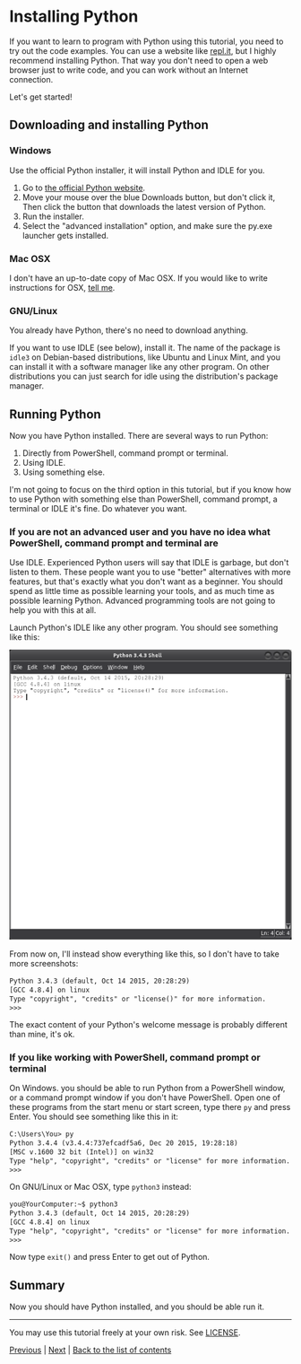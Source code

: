 # Installing Python

If you want to learn to program with Python using this tutorial, you
need to try out the code examples. You can use a website like
[repl.it](https://repl.it/languages/python3), but I highly recommend
installing Python. That way you don't need to open a web browser just
to write code, and you can work without an Internet connection.

Let's get started!

## Downloading and installing Python

### Windows

Use the official Python installer, it will install Python and IDLE for
you.

1. Go to [the official Python website](https://www.python.org/).
2. Move your mouse over the blue Downloads button, but don't click it,
    Then click the button that downloads the latest version of Python.
3. Run the installer.
4. Select the "advanced installation" option, and make sure the py.exe
    launcher gets installed.

### Mac OSX

I don't have an up-to-date copy of Mac OSX. If you would like to write
instructions for OSX, [tell me](contact-me.md).

### GNU/Linux

You already have Python, there's no need to download anything.

If you want to use IDLE (see below), install it. The name of the
package is `idle3` on Debian-based distributions, like Ubuntu and Linux
Mint, and you can install it with a software manager like any other
program. On other distributions you can just search for idle using the
distribution's package manager.

## Running Python

Now you have Python installed. There are several ways to run Python:

1. Directly from PowerShell, command prompt or terminal.
2. Using IDLE.
3. Using something else.

I'm not going to focus on the third option in this tutorial, but if you
know how to use Python with something else than PowerShell, command
prompt, a terminal or IDLE it's fine. Do whatever you want.

### If you are not an advanced user and you have no idea what PowerShell, command prompt and terminal are

Use IDLE. Experienced Python users will say that IDLE is garbage, but
don't listen to them. These people want you to use "better"
alternatives with more features, but that's exactly what you don't want
as a beginner. You should spend as little time as possible learning
your tools, and as much time as possible learning Python. Advanced
programming tools are not going to help you with this at all.

Launch Python's IDLE like any other program. You should see something
like this:

![IDLE](images/idle.png)

From now on, I'll instead show everything like this, so I don't have to
take more screenshots:

    Python 3.4.3 (default, Oct 14 2015, 20:28:29)
    [GCC 4.8.4] on linux
    Type "copyright", "credits" or "license()" for more information.
    >>>

The exact content of your Python's welcome message is probably different
than mine, it's ok.

### If you like working with PowerShell, command prompt or terminal

On Windows. you should be able to run Python from a PowerShell window,
or a command prompt window if you don't have PowerShell. Open one of
these programs from the start menu or start screen, type there `py` and
press Enter. You should see something like this in it:

    C:\Users\You> py
    Python 3.4.4 (v3.4.4:737efcadf5a6, Dec 20 2015, 19:28:18)
    [MSC v.1600 32 bit (Intel)] on win32
    Type "help", "copyright", "credits" or "license" for more information.
    >>>

On GNU/Linux or Mac OSX, type `python3` instead:

    you@YourComputer:~$ python3
    Python 3.4.3 (default, Oct 14 2015, 20:28:29) 
    [GCC 4.8.4] on linux
    Type "help", "copyright", "credits" or "license" for more information.
    >>> 

Now type `exit()` and press Enter to get out of Python.

## Summary

Now you should have Python installed, and you should be able run it.

***

You may use this tutorial freely at your own risk. See [LICENSE](LICENSE).

[Previous](introduction.md) |
[Next](getting-started.md) |
[Back to the list of contents](README.md)
